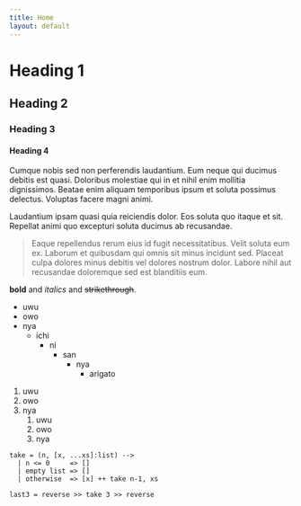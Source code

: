 ```yaml
---
title: Home
layout: default
---
```

# Heading 1
## Heading 2
### Heading 3
#### Heading 4

Cumque nobis sed non perferendis laudantium. Eum neque qui ducimus debitis est quasi. Doloribus molestiae qui in et nihil enim mollitia dignissimos. Beatae enim aliquam temporibus ipsum et soluta possimus delectus. Voluptas facere magni animi.

Laudantium ipsam quasi quia reiciendis dolor. Eos soluta quo itaque et sit. Repellat animi quo excepturi soluta ducimus ab recusandae.

> Eaque repellendus rerum eius id fugit necessitatibus. Velit soluta eum ex. Laborum et quibusdam qui omnis sit minus incidunt sed. Placeat culpa dolores minus debitis vel dolores nostrum dolor. Labore nihil aut recusandae doloremque sed est blanditiis eum.

**bold** and *italics* and ~~strikethrough~~.

- uwu
- owo
- nya
    - ichi
        - ni
            - san
                - nya
                    - arigato

1. uwu
2. owo
3. nya
    1. uwu
    2. owo
    3. nya

```
take = (n, [x, ...xs]:list) -->
  | n <= 0     => []
  | empty list => []
  | otherwise  => [x] ++ take n-1, xs

last3 = reverse >> take 3 >> reverse
```

